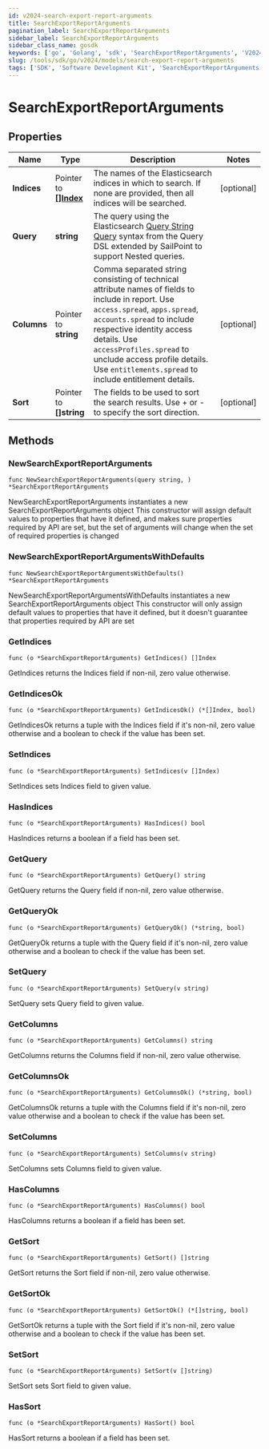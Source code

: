```yaml
---
id: v2024-search-export-report-arguments
title: SearchExportReportArguments
pagination_label: SearchExportReportArguments
sidebar_label: SearchExportReportArguments
sidebar_class_name: gosdk
keywords: ['go', 'Golang', 'sdk', 'SearchExportReportArguments', 'V2024SearchExportReportArguments'] 
slug: /tools/sdk/go/v2024/models/search-export-report-arguments
tags: ['SDK', 'Software Development Kit', 'SearchExportReportArguments', 'V2024SearchExportReportArguments']
---
```


# SearchExportReportArguments

## Properties

Name | Type | Description | Notes
------------ | ------------- | ------------- | -------------
**Indices** | Pointer to [**[]Index**](index) | The names of the Elasticsearch indices in which to search. If none are provided, then all indices will be searched. | [optional] 
**Query** | **string** | The query using the Elasticsearch [Query String Query](https://www.elastic.co/guide/en/elasticsearch/reference/5.2/query-dsl-query-string-query.html#query-string) syntax from the Query DSL extended by SailPoint to support Nested queries. | 
**Columns** | Pointer to **string** | Comma separated string consisting of technical attribute names of fields to include in report.  Use `access.spread`, `apps.spread`, `accounts.spread` to include respective identity access details.  Use `accessProfiles.spread` to unclude access profile details.  Use `entitlements.spread` to include entitlement details.  | [optional] 
**Sort** | Pointer to **[]string** | The fields to be used to sort the search results. Use + or - to specify the sort direction. | [optional] 

## Methods

### NewSearchExportReportArguments

`func NewSearchExportReportArguments(query string, ) *SearchExportReportArguments`

NewSearchExportReportArguments instantiates a new SearchExportReportArguments object
This constructor will assign default values to properties that have it defined,
and makes sure properties required by API are set, but the set of arguments
will change when the set of required properties is changed

### NewSearchExportReportArgumentsWithDefaults

`func NewSearchExportReportArgumentsWithDefaults() *SearchExportReportArguments`

NewSearchExportReportArgumentsWithDefaults instantiates a new SearchExportReportArguments object
This constructor will only assign default values to properties that have it defined,
but it doesn't guarantee that properties required by API are set

### GetIndices

`func (o *SearchExportReportArguments) GetIndices() []Index`

GetIndices returns the Indices field if non-nil, zero value otherwise.

### GetIndicesOk

`func (o *SearchExportReportArguments) GetIndicesOk() (*[]Index, bool)`

GetIndicesOk returns a tuple with the Indices field if it's non-nil, zero value otherwise
and a boolean to check if the value has been set.

### SetIndices

`func (o *SearchExportReportArguments) SetIndices(v []Index)`

SetIndices sets Indices field to given value.

### HasIndices

`func (o *SearchExportReportArguments) HasIndices() bool`

HasIndices returns a boolean if a field has been set.

### GetQuery

`func (o *SearchExportReportArguments) GetQuery() string`

GetQuery returns the Query field if non-nil, zero value otherwise.

### GetQueryOk

`func (o *SearchExportReportArguments) GetQueryOk() (*string, bool)`

GetQueryOk returns a tuple with the Query field if it's non-nil, zero value otherwise
and a boolean to check if the value has been set.

### SetQuery

`func (o *SearchExportReportArguments) SetQuery(v string)`

SetQuery sets Query field to given value.


### GetColumns

`func (o *SearchExportReportArguments) GetColumns() string`

GetColumns returns the Columns field if non-nil, zero value otherwise.

### GetColumnsOk

`func (o *SearchExportReportArguments) GetColumnsOk() (*string, bool)`

GetColumnsOk returns a tuple with the Columns field if it's non-nil, zero value otherwise
and a boolean to check if the value has been set.

### SetColumns

`func (o *SearchExportReportArguments) SetColumns(v string)`

SetColumns sets Columns field to given value.

### HasColumns

`func (o *SearchExportReportArguments) HasColumns() bool`

HasColumns returns a boolean if a field has been set.

### GetSort

`func (o *SearchExportReportArguments) GetSort() []string`

GetSort returns the Sort field if non-nil, zero value otherwise.

### GetSortOk

`func (o *SearchExportReportArguments) GetSortOk() (*[]string, bool)`

GetSortOk returns a tuple with the Sort field if it's non-nil, zero value otherwise
and a boolean to check if the value has been set.

### SetSort

`func (o *SearchExportReportArguments) SetSort(v []string)`

SetSort sets Sort field to given value.

### HasSort

`func (o *SearchExportReportArguments) HasSort() bool`

HasSort returns a boolean if a field has been set.


